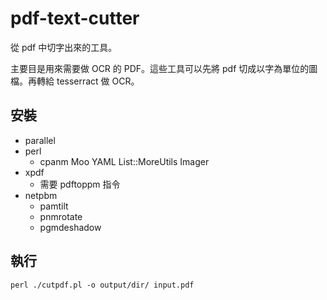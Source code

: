pdf-text-cutter
===============

從 pdf 中切字出來的工具。

主要目是用來需要做 OCR 的 PDF。這些工具可以先將 pdf 切成以字為單位的圖檔。再轉給
tesserract 做 OCR。

安裝
----

- parallel
- perl
  - cpanm Moo YAML List::MoreUtils Imager
- xpdf
  - 需要 pdftoppm 指令
- netpbm
  - pamtilt
  - pnmrotate
  - pgmdeshadow

執行
----

    perl ./cutpdf.pl -o output/dir/ input.pdf

